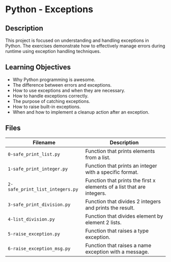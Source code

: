 # Python - Exceptions

## Description

This project is focused on understanding and handling exceptions in Python. The exercises demonstrate how to effectively manage errors during runtime using exception handling techniques.

## Learning Objectives


- Why Python programming is awesome.
- The difference between errors and exceptions.
- How to use exceptions and when they are necessary.
- How to handle exceptions correctly.
- The purpose of catching exceptions.
- How to raise built-in exceptions.
- When and how to implement a cleanup action after an exception.

## Files

| Filename | Description |
| -------- | ----------- |
| `0-safe_print_list.py` | Function that prints elements from a list. |
| `1-safe_print_integer.py` | Function that prints an integer with a specific format. |
| `2-safe_print_list_integers.py` | Function that prints the first x elements of a list that are integers. |
| `3-safe_print_division.py` | Function that divides 2 integers and prints the result. |
| `4-list_division.py` | Function that divides element by element 2 lists. |
| `5-raise_exception.py` | Function that raises a type exception. |
| `6-raise_exception_msg.py` | Function that raises a name exception with a message. |
